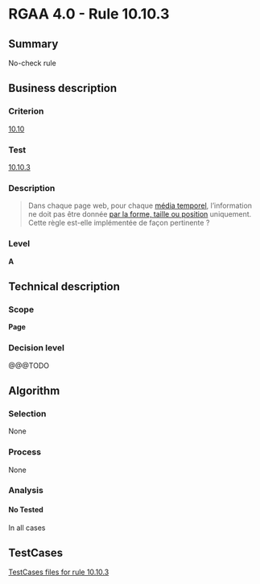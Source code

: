 # RGAA 4.0 - Rule 10.10.3

## Summary
No-check rule


## Business description

### Criterion
[10.10](https://www.numerique.gouv.fr/publications/rgaa-accessibilite/methode/criteres/#crit-10-10)

### Test
[10.10.3](https://www.numerique.gouv.fr/publications/rgaa-accessibilite/methode/criteres/#test-10-10-3)

### Description
> Dans chaque page web, pour chaque [média temporel](https://www.numerique.gouv.fr/publications/rgaa-accessibilite/methode/glossaire/#media-temporel-type-son-video-et-synchronise), l’information ne doit pas être donnée [par la forme, taille ou position](https://www.numerique.gouv.fr/publications/rgaa-accessibilite/methode/glossaire/#indication-donnee-par-la-forme-la-taille-ou-la-position) uniquement. Cette règle est-elle implémentée de façon pertinente ?

### Level
**A**


## Technical description

### Scope
**Page**

### Decision level
@@@TODO


## Algorithm

### Selection
None

### Process
None

### Analysis

#### No Tested
In all cases


##  TestCases

[TestCases files for rule 10.10.3](https://gitlab.com/asqatasun/Asqatasun/-/tree/v5/rules/rules-rgaa4.0/src/test/resources/testcases/rgaa40//Rgaa40Rule101003/)



